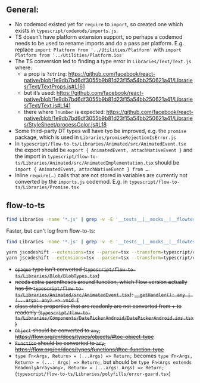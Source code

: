 ## General:

* No codemod existed yet for `require` to `import`, so created one which exists in `typescript/codemods/imports.js`.
* TS doesn't have platform extension support, so perhaps a codemod needs to be used to rename imports and do a pass per platform. E.g. replace `import Platform from '../Utilities/Platform'` with `import Platform from '../Utilities/Platform.ios'`
* The TS conversion led to finding a type error in `Libraries/Text/Text.js` where:
  - a prop is `?string`: https://github.com/facebook/react-native/blob/1e9db7bd6df3055b9b81d23f15a54bb250621a41/Libraries/Text/TextProps.js#L161
  - but it’s used: https://github.com/facebook/react-native/blob/1e9db7bd6df3055b9b81d23f15a54bb250621a41/Libraries/Text/Text.js#L141
  - there where `?number` is expected: https://github.com/facebook/react-native/blob/1e9db7bd6df3055b9b81d23f15a54bb250621a41/Libraries/StyleSheet/processColor.js#L18
* Some third-party DT types will have tyo be improved, e.g. the `promise` package, which is used in `Libraries/promiseRejectionIsError.js`
* In `typescript/flow-to-ts/Libraries/Animated/src/AnimatedEvent.tsx` the export should be `export { AnimatedEvent, attachNativeEvent }` and the import in `typescript/flow-to-ts/Libraries/Animated/src/AnimatedImplementation.tsx` should be `import { AnimatedEvent, attachNativeEvent } from …`.
* Inline `require(…)` calls that are not stored in variables are currently not converted by the `imports.js` codemod. E.g. in `typescript/flow-to-ts/Libraries/Promise.tsx`

## flow-to-ts

```bash
find Libraries -name '*.js' | grep -v -E '__tests__|__mocks__|__flowtests__' | xargs -I {} sh -c 'echo "$1:" && mkdir -p typescript/flow-to-ts/$(dirname "$1") && yarn --silent flow-to-ts "$1" > typescript/flow-to-ts/$(echo "$1" | sed \'s/\(.*\)js/\1tsx/\')' - {} 2>&1 | tee -a logs/flow-to-ts.log
```

Faster, but can't log from flow-to-ts:
```bash
find Libraries -name '*.js' | grep -v -E '__tests__|__mocks__|__flowtests__' | xargs -P 4 -I {} sh -c 'mkdir -p typescript/flow-to-ts/$(dirname "$1") && yarn --silent flow-to-ts "$1" > typescript/flow-to-ts/$(echo "$1" | sed \'s/\(.*\)js/\1tsx/\')' - {}
```

```bash
yarn jscodeshift --extensions=tsx --parser=tsx --transform=typescript/codemods/imports-exports.js typescript/flow-to-ts/**/*.tsx
yarn jscodeshift --extensions=tsx --parser=tsx --transform=typescript/codemods/noops.js typescript/flow-to-ts/**/*.tsx
```

* ~~`opaque` type isn't converted (`typescript/flow-to-ts/Libraries/Blob/BlobTypes.tsx`)~~
* ~~needs extra parentheses around function, which Flow version actually has (in `typescript/flow-to-ts/Libraries/Animated/src/AnimatedEvent.tsx`): `__getHandler(): any | (...args: any) => void {`~~
* ~~class static properties that are readonly are not converted from + to readonly (`typescript/flow-to-ts/Libraries/Components/DatePickerAndroid/DatePickerAndroid.ios.tsx`)~~
* ~~`Object` should be converted to `any`, https://flow.org/en/docs/types/objects/#toc-object-type~~
* ~~`Function` should be converted to `any`, https://flow.org/en/docs/types/functions/#toc-function-type~~
* `type Fn<Args, Return> = (...Args) => Return;` becomes `type Fn<Args, Return> = (...: Args) => Return;`, but should be `type Fn<Args extends ReadonlyArray<any>, Return> = (...args: Args) => Return;` (`typescript/flow-to-ts/Libraries/polyfills/error-guard.tsx`)
